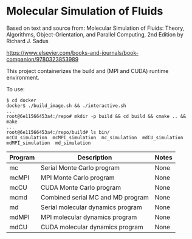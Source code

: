 # Molecular Simulation of Fluids 

Based on text and source from:
Molecular Simulation of Fluids: Theory, Algorithms, Object-Orientation, and Parallel Computing, 2nd Edition by Richard J. Sadus

https://www.elsevier.com/books-and-journals/book-companion/9780323853989

This project containerizes the build and (MPI and CUDA) runtime environment.

To use:
```
$ cd docker
docker$ ./build_image.sh && ./interactive.sh
...
root@6e11566453a4:/repo# mkdir -p build && cd build && cmake .. && make
...
root@6e11566453a4:/repo/build# ls bin/
mcCU_simulation  mcMPI_simulation  mc_simulation  mdCU_simulation  mdMPI_simulation  md_simulation
```

| Program | Description                         | Notes                               |
|---------|-------------------------------------|-------------------------------------|
| mc      | Serial Monte Carlo program         | None                                | 
| mcMPI   | MPI Monte Carlo program            | None                                |
| mcCU    | CUDA Monte Carlo program           | None                                |
| mcmd    | Combined serial MC and MD program  | None                                |
| md      | Serial molecular dynamics program  | None                                |
| mdMPI   | MPI molecular dynamics program     | None                                |
| mdCU    | CUDA molecular dynamics program    | None                                |
